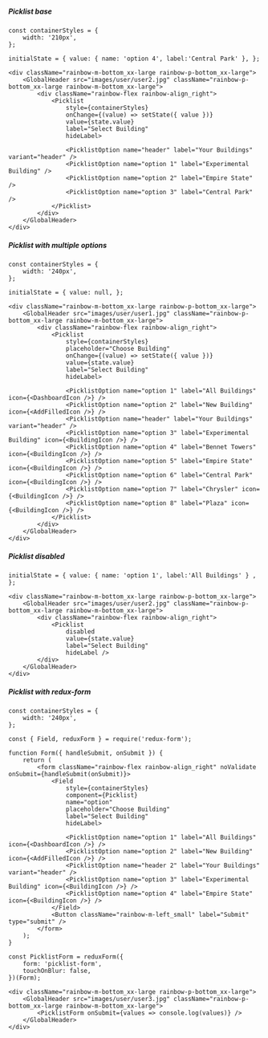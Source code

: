 ##### Picklist base

    const containerStyles = {
        width: '210px',
    };

    initialState = { value: { name: 'option 4', label:'Central Park' }, };

    <div className="rainbow-m-bottom_xx-large rainbow-p-bottom_xx-large">
        <GlobalHeader src="images/user/user2.jpg" className="rainbow-p-bottom_xx-large rainbow-m-bottom_xx-large">
            <div className="rainbow-flex rainbow-align_right">
                <Picklist
                    style={containerStyles}
                    onChange={(value) => setState({ value })}
                    value={state.value}
                    label="Select Building"
                    hideLabel>

                    <PicklistOption name="header" label="Your Buildings" variant="header" />
                    <PicklistOption name="option 1" label="Experimental Building" />
                    <PicklistOption name="option 2" label="Empire State" />
                    <PicklistOption name="option 3" label="Central Park" />
                </Picklist>
            </div>
        </GlobalHeader>
    </div>

##### Picklist with multiple options

    const containerStyles = {
        width: '240px',
    };

    initialState = { value: null, };

    <div className="rainbow-m-bottom_xx-large rainbow-p-bottom_xx-large">
        <GlobalHeader src="images/user/user1.jpg" className="rainbow-p-bottom_xx-large rainbow-m-bottom_xx-large">
            <div className="rainbow-flex rainbow-align_right">
                <Picklist
                    style={containerStyles}
                    placeholder="Choose Building"
                    onChange={(value) => setState({ value })}
                    value={state.value}
                    label="Select Building"
                    hideLabel>

                    <PicklistOption name="option 1" label="All Buildings" icon={<DashboardIcon />} />
                    <PicklistOption name="option 2" label="New Building" icon={<AddFilledIcon />} />
                    <PicklistOption name="header" label="Your Buildings" variant="header" />
                    <PicklistOption name="option 3" label="Experimental Building" icon={<BuildingIcon />} />
                    <PicklistOption name="option 4" label="Bennet Towers" icon={<BuildingIcon />} />
                    <PicklistOption name="option 5" label="Empire State" icon={<BuildingIcon />} />
                    <PicklistOption name="option 6" label="Central Park" icon={<BuildingIcon />} />
                    <PicklistOption name="option 7" label="Chrysler" icon={<BuildingIcon />} />
                    <PicklistOption name="option 8" label="Plaza" icon={<BuildingIcon />} />
                </Picklist>
            </div>
        </GlobalHeader>
    </div>

##### Picklist disabled

    initialState = { value: { name: 'option 1', label:'All Buildings' } , };

    <div className="rainbow-m-bottom_xx-large rainbow-p-bottom_xx-large">
        <GlobalHeader src="images/user/user2.jpg" className="rainbow-p-bottom_xx-large rainbow-m-bottom_xx-large">
            <div className="rainbow-flex rainbow-align_right">
                <Picklist
                    disabled
                    value={state.value}
                    label="Select Building"
                    hideLabel />
            </div>
        </GlobalHeader>
    </div>

##### Picklist with redux-form

    const containerStyles = {
        width: '240px',
    };

    const { Field, reduxForm } = require('redux-form');

    function Form({ handleSubmit, onSubmit }) {
        return (
            <form className="rainbow-flex rainbow-align_right" noValidate onSubmit={handleSubmit(onSubmit)}>
                <Field
                    style={containerStyles}
                    component={Picklist}
                    name="option"
                    placeholder="Choose Building"
                    label="Select Building"
                    hideLabel>

                    <PicklistOption name="option 1" label="All Buildings" icon={<DashboardIcon />} />
                    <PicklistOption name="option 2" label="New Building" icon={<AddFilledIcon />} />
                    <PicklistOption name="header 2" label="Your Buildings" variant="header" />
                    <PicklistOption name="option 3" label="Experimental Building" icon={<BuildingIcon />} />
                    <PicklistOption name="option 4" label="Empire State" icon={<BuildingIcon />} />
                </Field>
                <Button className="rainbow-m-left_small" label="Submit" type="submit" />
            </form>
        );
    }

    const PicklistForm = reduxForm({
        form: 'picklist-form',
        touchOnBlur: false,
    })(Form);

    <div className="rainbow-m-bottom_xx-large rainbow-p-bottom_xx-large">
        <GlobalHeader src="images/user/user3.jpg" className="rainbow-p-bottom_xx-large rainbow-m-bottom_xx-large">
            <PicklistForm onSubmit={values => console.log(values)} />
        </GlobalHeader>
    </div>
